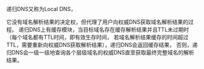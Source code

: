 递归DNS又称为Local DNS，

它没有域名解析结果的决定权，但代理了用户向权威DNS获取域名解析结果的过程。
递归DNS上有缓存模块，当目标域名存在缓存解析结果并且TTL未过期时（每个域名都有TTL时间，即有效生存时间，
若域名解析结果缓存的时间超过TTL，需要重新向权威DNS获取解析结果），递归DNS会返回缓存结果，
否则，递归DNS会一级一级地查询各个层级域名的权威DNS直至获取最终完整域名的解析结果。